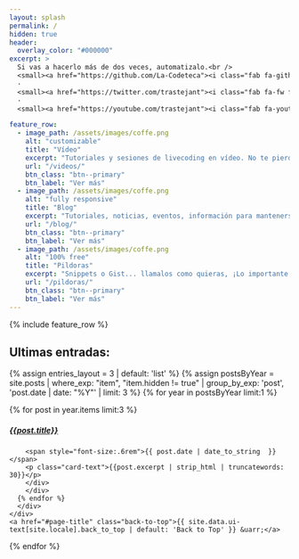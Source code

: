 ```yaml
---
layout: splash
permalink: /
hidden: true
header:
  overlay_color: "#000000"
excerpt: >
  Si vas a hacerlo más de dos veces, automatizalo.<br />
  <small><a href="https://github.com/La-Codeteca"><i class="fab fa-github"></i></a></small> 
  ·
  <small><a href="https://twitter.com/trastejant"><i class="fab fa-fw fa-twitter-square"></i></a></small> 
  ·
  <small><a href="https://youtube.com/trastejant"><i class="fab fa-youtube"></i></a></small> 

feature_row:
  - image_path: /assets/images/coffe.png
    alt: "customizable"
    title: "Vídeo"
    excerpt: "Tutoriales y sesiones de livecoding en vídeo. No te pierdas el canal de Youtube de La Codeteca"
    url: "/videos/"
    btn_class: "btn--primary"
    btn_label: "Ver más"
  - image_path: /assets/images/coffe.png
    alt: "fully responsive"
    title: "Blog"
    excerpt: "Tutoriales, noticias, eventos, información para mantenerse al día."
    url: "/blog/"
    btn_class: "btn--primary"
    btn_label: "Ver más"
  - image_path: /assets/images/coffe.png
    alt: "100% free"
    title: "Pildoras"
    excerpt: "Snippets o Gist... llamalos como quieras, ¡Lo importante es que son funciones que funcionan!"
    url: "/pildoras/"
    btn_class: "btn--primary"
    btn_label: "Ver más"      
---
```


{% include feature_row %}

## Ultimas entradas: 

{% assign entries_layout = 3 | default: 'list' %}
{% assign postsByYear = site.posts | where_exp: "item", "item.hidden != true" | group_by_exp: 'post', 'post.date | date: "%Y"' | limit: 3 %}
{% for year in postsByYear limit:1 %}
  <section id="{{ year.name }}" class="taxonomy__section">
    <div class="entries-{{ entries_layout }}">
    <div class="row">
      {% for post in year.items  limit:3 %}
      <div class="col-sm-6">
        <div class="card">
        <h5 class="card-title"><a href="{{post.url}}">{{post.title}}</a></h5>
        
        <span style="font-size:.6rem">{{ post.date | date_to_string  }}</span>
        <p class="card-text">{{post.excerpt | strip_html | truncatewords: 30}}</p>
        </div>
        </div>
      {% endfor %}
      </div>
    </div>
    <a href="#page-title" class="back-to-top">{{ site.data.ui-text[site.locale].back_to_top | default: 'Back to Top' }} &uarr;</a>
  </section>
{% endfor %}
